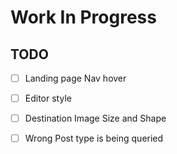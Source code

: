 # Work In Progress

## TODO

- [ ] Landing page Nav hover
- [ ] Editor style
- [ ] Destination Image Size and Shape
- [ ] Wrong Post type is being queried

